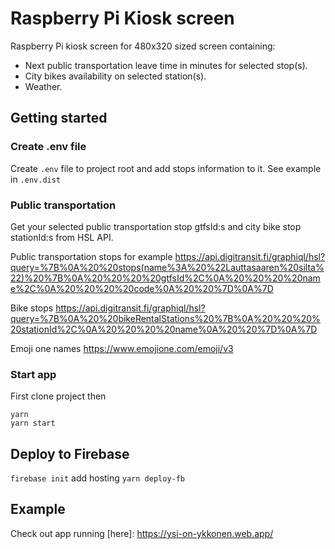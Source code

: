 # Raspberry Pi Kiosk screen

Raspberry Pi kiosk screen for 480x320 sized screen containing:
* Next public transportation leave time in minutes for selected stop(s).
* City bikes availability on selected station(s).
* Weather.

## Getting started

### Create .env file
Create `.env` file to project root and add stops information to it. See example in `.env.dist`

### Public transportation
Get your selected public transportation stop gtfsId:s and city bike stop stationId:s from HSL API.

Public transportation stops for example https://api.digitransit.fi/graphiql/hsl?query=%7B%0A%20%20stops(name%3A%20%22Lauttasaaren%20silta%22)%20%7B%0A%20%20%20%20gtfsId%2C%0A%20%20%20%20name%2C%0A%20%20%20%20code%0A%20%20%7D%0A%7D

Bike stops
https://api.digitransit.fi/graphiql/hsl?query=%7B%0A%20%20bikeRentalStations%20%7B%0A%20%20%20%20stationId%2C%0A%20%20%20%20name%0A%20%20%7D%0A%7D

Emoji one names https://www.emojione.com/emoji/v3

### Start app

First clone project then

`yarn`  
`yarn start`

## Deploy to Firebase

`firebase init` add hosting
`yarn deploy-fb`

## Example

Check out app running [here]: https://ysi-on-ykkonen.web.app/
